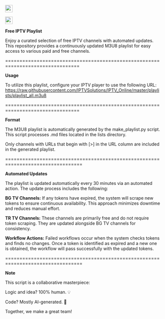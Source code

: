 
[<img src="https://hatscripts.github.io/circle-flags/flags/bg.svg" width="24">](lists/bulgaria.md)

[<img src="https://hatscripts.github.io/circle-flags/flags/tr.svg" width="24">](lists/turkey.md)

**Free IPTV Playlist**

Enjoy a curated selection of free IPTV channels with automated updates. 
This repository provides a continuously updated M3U8 playlist for easy access to various paid and free channels.

================================================================================

**Usage**

To utilize this playlist, configure your IPTV player to use the following URL:
https://raw.githubusercontent.com/IPTVSolutions/IPTV_Online/master/playlists/playlist_all.m3u8

================================================================================

**Format**

The M3U8 playlist is automatically generated by the make_playlist.py script. This script processes .md files located in the lists directory.

Only channels with URLs that begin with [>] in the URL column are included in the generated playlist.

=================================================================================

**Automated Updates**

The playlist is updated automatically every 30 minutes via an automated action. The update process includes the following:

  **BG TV Channels:** If any tokens have expired, the system will scrape new tokens to ensure continuous availability. This approach minimizes downtime and reduces manual effort.

  **TR TV Channels:** These channels are primarily free and do not require token scraping. They are updated alongside BG TV channels for consistency.

  **Workflow Actions:** Failed workflows occur when the system checks tokens and finds no changes. Once a token is identified as expired and a new one is obtained, the workflow will pass successfully with the updated tokens.

=================================================================================

**Note**

This script is a collaborative masterpiece:

Logic and idea? 100% human. 💡

Code? Mostly AI-generated. 🤖

Together, we make a great team!
